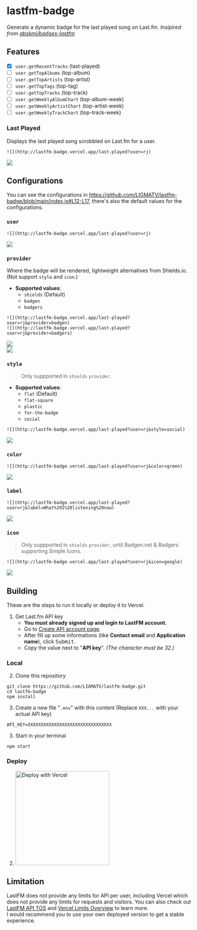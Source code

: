 # lastfm-badge
Generate a dynamic badge for the last played song on Last.fm. _Insipired from [abskmj/badges-lastfm](https://github.com/abskmj/badges-lastfm)_

## Features
- [x] `user.getRecentTracks` (last-played)
- [ ] `user.getTopAlbums` (top-album)
- [ ] `user.getTopArtists` (top-artist)
- [ ] `user.getTopTags` (top-tag)
- [ ] `user.getTopTracks` (top-track)
- [ ] `user.getWeeklyAlbumChart` (top-album-week)
- [ ] `user.getWeeklyArtistChart` (top-artist-week)
- [ ] `user.getWeeklyTrackChart` (top-track-week)

### Last Played

Displays the last played song scrobbled on Last.fm for a user.

```
![](http://lastfm-badge.vercel.app/last-played?user=rj)
```
![](http://lastfm-badge.vercel.app/last-played?user=rj)


## Configurations

You can see the configurations in https://github.com/LIGMATV/lastfm-badge/blob/main/index.js#L12-L17, there's also the default values for the configurations.

### `user`
```
![](http://lastfm-badge.vercel.app/last-played?user=rj)
```
![](http://lastfm-badge.vercel.app/last-played?user=rj)

### `provider`
Where the badge will be rendered, lightweight alternatives from Shields.io. (Not support `style` and `icon`.)
- **Supported values**:
  - `shields` (Default)
  - `badgen`
  - `badgers`
```
![](http://lastfm-badge.vercel.app/last-played?user=rj&provider=badgen)  
![](http://lastfm-badge.vercel.app/last-played?user=rj&provider=badgers)
```
![](http://lastfm-badge.vercel.app/last-played?user=rj&provider=badgen)  
![](http://lastfm-badge.vercel.app/last-played?user=rj&provider=badgers)

### `style`
> Only suppported in `shields` `provider`.
- **Supported values**:
  - `flat` (Default)
  - `flat-square`
  - `plastic`
  - `for-the-badge`
  - `social`
```
![](http://lastfm-badge.vercel.app/last-played?user=rj&style=social)
```
![](http://lastfm-badge.vercel.app/last-played?user=rj&style=social)

### `color`
```
![](http://lastfm-badge.vercel.app/last-played?user=rj&color=green)
```
![](http://lastfm-badge.vercel.app/last-played?user=rj&color=green)

### `label`
```
![](http://lastfm-badge.vercel.app/last-played?user=rj&label=What%20I%20listening%20now)
```
![](http://lastfm-badge.vercel.app/last-played?user=rj&label=What%20I%20listening%20now)

### `icon`
> Only suppported in `shields` `provider`, until Badgen.net & Badgers supporting Simple Icons.
```
![](http://lastfm-badge.vercel.app/last-played?user=rj&icon=google)
```
![](http://lastfm-badge.vercel.app/last-played?user=rj&icon=google)

## Building

These are the steps to run it locally or deploy it to Vercel.

1. Get Last.fm API key
   - **You must already signed up and login to LastFM account.**
   - Go to [Create API account page](https://www.last.fm/api/account/create).
   - After fill up some informations (like **Contact email** and **Application name**), click <kbd>Submit</kbd>.
   - Copy the value next to "**API key**". _(The character must be 32.)_

### Local

2. Clone this repository
```
git clone https://github.com/LIGMATV/lastfm-badge.git
cd lastfm-badge
npm install
```

3. Create a new file "`.env`" with this content (Replace `XXX...` with your actual API key)
```
API_KEY=XXXXXXXXXXXXXXXXXXXXXXXXXXXXXXXX
```

3. Start in your terminal
```
npm start
```

### Deploy

2. [<img src="https://vercel.com/button" alt="Deploy with Vercel" width="256"/>](https://vercel.com/new/clone?repository-url=https%3A%2F%2Fgithub.com%2FLIGMATV%2Flastfm-badge&env=API_KEY&envDescription=LastFM%20API%20key.&envLink=https%3A%2F%2Fgithub.com%2FLIGMATV%2Flastfm-badge%2Ftree%2Fmain%3Ftab%3Dreadme-ov-file%23building&project-name=lastfm-badge&repository-name=lastfm-badge)

## Limitation

LastFM does not provide any limits for API per user, including Vercel which does not provide any limits for requests and visitors.
You can also check out [LastFM API TOS](https://www.last.fm/api/tos) and [Vercel Limits Overview](https://vercel.com/docs/limits/overview) to learn more.  
I would recommend you to use your own deployed version to get a stable experience.
